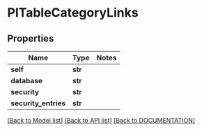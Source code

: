 # PITableCategoryLinks

## Properties
Name | Type | Notes
------------ | ------------- | -------------
**self** | **str**
**database** | **str**
**security** | **str**
**security_entries** | **str**

[[Back to Model list]](../../DOCUMENTATION.md#documentation-for-models) [[Back to API list]](../../DOCUMENTATION.md#documentation-for-api-endpoints) [[Back to DOCUMENTATION]](../../DOCUMENTATION.md)
